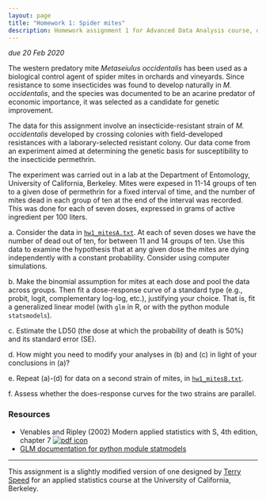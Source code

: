 ```yaml
---
layout: page
title: "Homework 1: Spider mites"
description: Homework assignment 1 for Advanced Data Analysis course, on fitting and evaluating a dose-response relationship with a generalized linear model.
---
```


_due 20 Feb 2020_


The western predatory mite _Metaseiulus occidentalis_ has been used as
a biological control agent of spider mites in orchards and vineyards.
Since resistance to some insecticides was found to develop naturally
in _M. occidentalis_, and the species was documented to be an
acarine predator of economic importance, it was selected as a
candidate for genetic improvement.

The data for this assignment involve an
insecticide-resistant strain of
_M. occidentalis_ developed by crossing colonies with field-developed
resistances with a laborary-selected resistant colony.
Our data come from an experiment aimed at determining the genetic
basis for susceptibility to the insecticide permethrin.

The experiment was carried out in a lab at the Department of
Entomology, University of California, Berkeley.
Mites were expesed in 11-14 groups of ten to a given dose
of permethrin for a fixed interval of time, and the number of mites
dead in each group of ten at the end of the interval was recorded.
This was done for each of seven doses, expressed in grams of active
ingredient per 100 liters.

a. Consider the data in [`hw1_mitesA.txt`](data/hw1_mitesA.txt).
At each of seven doses we have the number of dead out of ten, for
between 11 and 14 groups of ten. Use this data to examine the
hypothesis that at any given dose the mites are dying independently
with a constant probability. Consider using computer simulations.

b. Make the binomial assumption for mites at each dose and pool the
data across groups. Then fit a dose-response curve of a standard type
(e.g., probit, logit, complementary log-log, etc.), justifying your
choice. That is, fit a generalized linear model (with `glm` in R, or
with the python module `statsmodels`).

c. Estimate the LD50 (the dose at which the probability of death is
50%) and its standard error (SE).

d. How might you need to modify your analyses in (b) and (c) in light
of your conclusions in (a)?

e. Repeat (a)-(d) for data on a second strain of mites, in
[`hw1_mitesB.txt`](data/hw1_mitesB.txt).

f. Assess whether the does-response curves for the two strains are
parallel.

### Resources

- Venables and Ripley (2002) Modern applied statistics with S, 4th
  edition, chapter 7 [![pdf icon](https://kbroman.org/pages/icons16/pdf-icon.png)](http://www.bagualu.net/wordpress/wp-content/uploads/2015/10/Modern_Applied_Statistics_With_S.pdf)
- [GLM documentation for python module statmodels](https://www.statsmodels.org/stable/examples/notebooks/generated/glm.html)

---

This assignment is a slightly modified version of one designed by [Terry
Speed](https://www.wehi.edu.au/people/terry-speed) for an applied
statistics course at the University of California, Berkeley.
